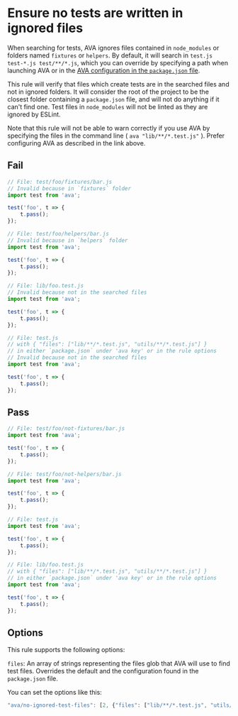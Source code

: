 # Ensure no tests are written in ignored files

When searching for tests, AVA ignores files contained in `node_modules` or folders named `fixtures` or `helpers`. By default, it will search in `test.js test-*.js test/**/*.js`, which you can override by specifying a path when launching AVA or in the [AVA configuration in the `package.json` file](https://github.com/sindresorhus/ava#configuration).

This rule will verify that files which create tests are in the searched files and not in ignored folders. It will consider the root of the project to be the closest folder containing a `package.json` file, and will not do anything if it can't find one. Test files in `node_modules` will not be linted as they are ignored by ESLint.

Note that this rule will not be able to warn correctly if you use AVA by specifying the files in the command line ( `ava "lib/**/*.test.js"` ). Prefer configuring AVA as described in the link above.

## Fail

```js
// File: test/foo/fixtures/bar.js
// Invalid because in `fixtures` folder
import test from 'ava';

test('foo', t => {
	t.pass();
});

// File: test/foo/helpers/bar.js
// Invalid because in `helpers` folder
import test from 'ava';

test('foo', t => {
	t.pass();
});

// File: lib/foo.test.js
// Invalid because not in the searched files
import test from 'ava';

test('foo', t => {
	t.pass();
});

// File: test.js
// with { "files": ["lib/**/*.test.js", "utils/**/*.test.js"] }
// in either `package.json` under 'ava key' or in the rule options
// Invalid because not in the searched files
import test from 'ava';

test('foo', t => {
	t.pass();
});
```


## Pass

```js
// File: test/foo/not-fixtures/bar.js
import test from 'ava';

test('foo', t => {
	t.pass();
});

// File: test/foo/not-helpers/bar.js
import test from 'ava';

test('foo', t => {
	t.pass();
});

// File: test.js
import test from 'ava';

test('foo', t => {
	t.pass();
});

// File: lib/foo.test.js
// with { "files": ["lib/**/*.test.js", "utils/**/*.test.js"] }
// in either `package.json` under 'ava key' or in the rule options
import test from 'ava';

test('foo', t => {
	t.pass();
});
```

## Options

This rule supports the following options:

`files`: An array of strings representing the files glob that AVA will use to find test files. Overrides the default and the configuration found in the `package.json` file.

You can set the options like this:

```js
"ava/no-ignored-test-files": [2, {"files": ["lib/**/*.test.js", "utils/**/*.test.js"]}]
```
